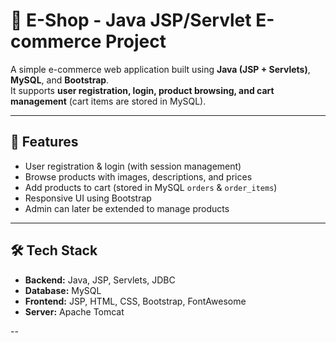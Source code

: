 # 🛒 E-Shop - Java JSP/Servlet E-commerce Project

A simple e-commerce web application built using **Java (JSP + Servlets)**, **MySQL**, and **Bootstrap**.  
It supports **user registration, login, product browsing, and cart management** (cart items are stored in MySQL).

---

## 🚀 Features
- User registration & login (with session management)
- Browse products with images, descriptions, and prices
- Add products to cart (stored in MySQL `orders` & `order_items`)
- Responsive UI using Bootstrap
- Admin can later be extended to manage products

---

## 🛠️ Tech Stack
- **Backend:** Java, JSP, Servlets, JDBC
- **Database:** MySQL
- **Frontend:** JSP, HTML, CSS, Bootstrap, FontAwesome
- **Server:** Apache Tomcat

--


